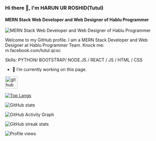 ### Hi there 👋, I'm HARUN UR ROSHID(Tutul)
#### MERN Stack Web Developer and Web Designer of Hablu Programmer
![MERN Stack Web Developer and Web Designer of Hablu Programmer](https://github.com/harun181/harun181/blob/main/group.png)

Welcome to my GitHub profile. I am a MERN Stack Developer and Web Designer at Hablu Programmer Team. 
Knock me: m.facebook.com/tutul.qcsc

Skills: PYTHON/ BOOTSTRAP/ NODE.JS / REACT / JS / HTML / CSS

- 🔭 I’m currently working on this page. 


[<img src='https://cdn.jsdelivr.net/npm/simple-icons@3.0.1/icons/github.svg' alt='github' height='40'>](https://github.com/harun181)  

[![Top Langs](https://github-readme-stats.vercel.app/api/top-langs/?username=harun181)](https://github.com/anuraghazra/github-readme-stats)

![GitHub stats](https://github-readme-stats.vercel.app/api?username=harun181&show_icons=true)  

![GitHub Activity Graph](https://activity-graph.herokuapp.com/graph?username=harun181)  

![GitHub streak stats](https://github-readme-streak-stats.herokuapp.com/?user=harun181)  

![Profile views](https://gpvc.arturio.dev/harun181)  
